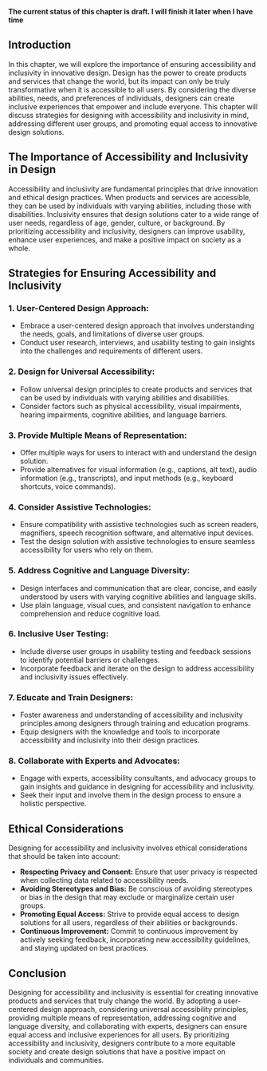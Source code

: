 **The current status of this chapter is draft. I will finish it later when I have time**

Introduction
------------

In this chapter, we will explore the importance of ensuring accessibility and inclusivity in innovative design. Design has the power to create products and services that change the world, but its impact can only be truly transformative when it is accessible to all users. By considering the diverse abilities, needs, and preferences of individuals, designers can create inclusive experiences that empower and include everyone. This chapter will discuss strategies for designing with accessibility and inclusivity in mind, addressing different user groups, and promoting equal access to innovative design solutions.

The Importance of Accessibility and Inclusivity in Design
---------------------------------------------------------

Accessibility and inclusivity are fundamental principles that drive innovation and ethical design practices. When products and services are accessible, they can be used by individuals with varying abilities, including those with disabilities. Inclusivity ensures that design solutions cater to a wide range of user needs, regardless of age, gender, culture, or background. By prioritizing accessibility and inclusivity, designers can improve usability, enhance user experiences, and make a positive impact on society as a whole.

Strategies for Ensuring Accessibility and Inclusivity
-----------------------------------------------------

### 1. User-Centered Design Approach:

* Embrace a user-centered design approach that involves understanding the needs, goals, and limitations of diverse user groups.
* Conduct user research, interviews, and usability testing to gain insights into the challenges and requirements of different users.

### 2. Design for Universal Accessibility:

* Follow universal design principles to create products and services that can be used by individuals with varying abilities and disabilities.
* Consider factors such as physical accessibility, visual impairments, hearing impairments, cognitive abilities, and language barriers.

### 3. Provide Multiple Means of Representation:

* Offer multiple ways for users to interact with and understand the design solution.
* Provide alternatives for visual information (e.g., captions, alt text), audio information (e.g., transcripts), and input methods (e.g., keyboard shortcuts, voice commands).

### 4. Consider Assistive Technologies:

* Ensure compatibility with assistive technologies such as screen readers, magnifiers, speech recognition software, and alternative input devices.
* Test the design solution with assistive technologies to ensure seamless accessibility for users who rely on them.

### 5. Address Cognitive and Language Diversity:

* Design interfaces and communication that are clear, concise, and easily understood by users with varying cognitive abilities and language skills.
* Use plain language, visual cues, and consistent navigation to enhance comprehension and reduce cognitive load.

### 6. Inclusive User Testing:

* Include diverse user groups in usability testing and feedback sessions to identify potential barriers or challenges.
* Incorporate feedback and iterate on the design to address accessibility and inclusivity issues effectively.

### 7. Educate and Train Designers:

* Foster awareness and understanding of accessibility and inclusivity principles among designers through training and education programs.
* Equip designers with the knowledge and tools to incorporate accessibility and inclusivity into their design practices.

### 8. Collaborate with Experts and Advocates:

* Engage with experts, accessibility consultants, and advocacy groups to gain insights and guidance in designing for accessibility and inclusivity.
* Seek their input and involve them in the design process to ensure a holistic perspective.

Ethical Considerations
----------------------

Designing for accessibility and inclusivity involves ethical considerations that should be taken into account:

* **Respecting Privacy and Consent:** Ensure that user privacy is respected when collecting data related to accessibility needs.
* **Avoiding Stereotypes and Bias:** Be conscious of avoiding stereotypes or bias in the design that may exclude or marginalize certain user groups.
* **Promoting Equal Access:** Strive to provide equal access to design solutions for all users, regardless of their abilities or backgrounds.
* **Continuous Improvement:** Commit to continuous improvement by actively seeking feedback, incorporating new accessibility guidelines, and staying updated on best practices.

Conclusion
----------

Designing for accessibility and inclusivity is essential for creating innovative products and services that truly change the world. By adopting a user-centered design approach, considering universal accessibility principles, providing multiple means of representation, addressing cognitive and language diversity, and collaborating with experts, designers can ensure equal access and inclusive experiences for all users. By prioritizing accessibility and inclusivity, designers contribute to a more equitable society and create design solutions that have a positive impact on individuals and communities.
